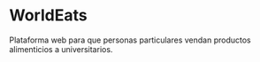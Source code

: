 # WorldEats
Plataforma web para que personas particulares vendan productos alimenticios a universitarios. 
